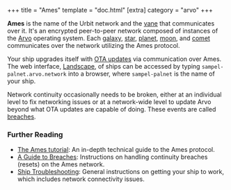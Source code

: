 +++
title = "Ames"
template = "doc.html"
[extra]
category = "arvo"
+++

**Ames** is the name of the Urbit network and the [vane](/docs/glossary/vane) that communicates over it. It's an encrypted peer-to-peer network composed of instances of the [Arvo](/docs/glossary/arvo) operating system. Each [galaxy](/docs/glossary/galaxy), [star](/docs/glossary/star), [planet](/docs/glossary/planet), [moon](/docs/glossary/moon), and [comet](/docs/glossary/comet) communicates over the network utilizing the Ames protocol.

Your ship upgrades itself with [OTA updates](/docs/glossary/ota-updates) via communication over Ames. The web interface, [Landscape](/docs/glossary/landscape), of ships can be accessed by typing `sampel-palnet.arvo.network` into a browser, where `sampel-palnet` is the name of your ship.

Network continuity occasionally needs to be broken, either at an individual
level to fix networking issues or at a network-wide level to update Arvo beyond
what OTA updates are capable of doing. These events are called [breaches](/docs/glossary/breach).
### Further Reading

- [The Ames tutorial](/docs/arvo/ames/ames): An in-depth technical guide to the Ames protocol.
- [A Guide to Breaches](/using/id/guide-to-breaches): Instructions on handling continuity breaches (resets) on the Ames network.
- [Ship Troubleshooting](/using/os/ship-troubleshooting): General instructions on getting your ship to work, which includes network connectivity issues.
